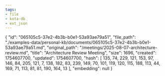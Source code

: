```yaml
---
tags:
- file
- kota-db
- ext_json
---
```

{
  "id": "065105c5-37e2-4b3b-b0e1-53a93ae79a51",
  "file_path": "./examples-data/personal-kb/documents/065105c5-37e2-4b3b-b0e1-53a93ae79a51.md",
  "original_path": "/meetings/2025-08-07-architecture-review.md",
  "title": "Architecture Review Meeting",
  "size": 1696,
  "created": 1754607700,
  "updated": 1754607700,
  "hash": [
    135,
    74,
    229,
    121,
    153,
    97,
    146,
    84,
    205,
    121,
    7,
    138,
    182,
    83,
    239,
    149,
    70,
    101,
    119,
    120,
    115,
    188,
    113,
    44,
    169,
    71,
    113,
    81,
    81,
    190,
    164,
    13
  ],
  "embedding": null
}